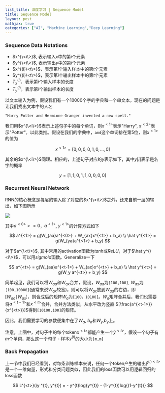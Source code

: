 ```yaml
---
list_title: 深度学习 | Sequence Model
title: Sequence Model
layout: post
mathjax: true
categories: ["AI", "Machine Learning","Deep Learning"]
---
```


### Sequence Data Notations

- $x^{\<i\>}$, 表示输入$x$中的第$i$个元素
- $y^{\<i\>}$, 表示输出$y$中的第$i$个元素
- $x^{(i)\<t\>}$，表示第$i$个输入样本中的第$t$个元素
- $y^{(i)\<t\>}$，表示第$i$个输出样本中的第$t$个元素
- $T_x^{(i)}$，表示第$i$个输入样本的长度
- $T_y^{(i)}$，表示第$i$个输出样本的长度

以文本输入为例，假设我们有一个10000个字的字典和一个串文本，现在的问题是让我们找出文本中的人名

```
"Harry Potter and Hermione Granger invented a new spell."
```

我们用$x^{\<i\>}$表示上述句子中的每个单词，则$x^{<1>}$表示"Harry", $x^{<2>}$表示"Potter"，以此类推。假设在我们的字典中，`and`这个单词排在第5位，则$x^{<1>}$的值为

$$
x^{<1>} = [0,0,0,0,1,0, ... ,0]
$$

其余的$x^{\<i\>}$同理。相应的，上述句子对应的$y$表示如下，其中$y[i]$表示是名字的概率

$$
y = [1,1,0,1,1,0,0,0,0]
$$

### Recurrent Neural Network

RNN的核心概念是每层的输入除了对应的$x^{\<i\>}$之外，还来自前一层的输出，如下图所示

<img class="md-img-center" src="{{site.baseurl}}/assets/images/2018/04/dl-rnn-1-nn.png">

其中$a^{<0>}> = 0$，$a^{<1>}$, $y^{<1>}$的计算方式如下

$$
a^{<1>} = g(W_{aa}a^{<0>} + W_{ax}x^{<1>} + b_a) \\
\hat y^{<1>} = g(W_{ya}a^{<1>} + b_y) 
$$

对于$a^{\<t\>}$, 其中常用的activation函数为$tanh$或$ReLU$，对于$\hat y^{\<i\>}$，可以用$sigmoid$函数。Generalize一下

$$
a^{<t>} = g(W_{aa}a^{<t-1>} + W_{ax}x^{<t>} + b_a) \\
\hat y^{<t>} = g(W_y a^{<t>} + b_y) 
$$

简单起见，我们可以将$W_{aa}$和$W_{ax}$合并，假设，$W_{aa}$为`[100,100]`, $W_{ax}$为`[100,10000]`(通常来说$W_{ax}$较宽)，则可以将$W_{ax}$放到$W_{aa}$的右边，即$[W_{aa}\|W_{ax}]$，则合成后的矩阵$W_{a}$为`[100，10100]`。$W_a$矩阵合并后，我们也需要将$a^{<t-1>}$和$x^{<t>}$合并，合并方法类似，从水平改为竖直 $[\frac{a^{<t-1>}}{x^{<t>}}]$得到`[10100,100]`的矩阵。

因此，我们需要学习的参数便集中在了$W_a$, $b_a$和$W_y$,$b_y$上。

注意，上图中，对句子中的每个token$x^{<t>}$都能产生一个$\hat y^{<t>}$，假设一个句子有$m$个单词，那么这一个句子 - 样本$y^{(i)}$的大小为`[m,m]`

### Back Propagation

上一节中我们已经看到，对每条训练样本来说，任何一个token产生的输出$\hat y^{(i)<t>}$是一个一维向量，形式和分类问题类似，因此我们的loss函数可以用逻辑回归的loss函数

$$
L^{<t>}(\y ^{t}, y^{t}) = - y^{t}log{y^{t}} - (1-y^{t})log{(1-y^{t})}
$$

